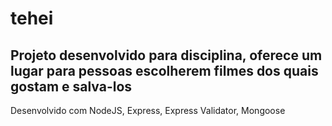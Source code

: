 # tehei
## Projeto desenvolvido para disciplina, oferece um lugar para pessoas escolherem filmes dos quais gostam e salva-los
Desenvolvido com NodeJS, Express, Express Validator, Mongoose
